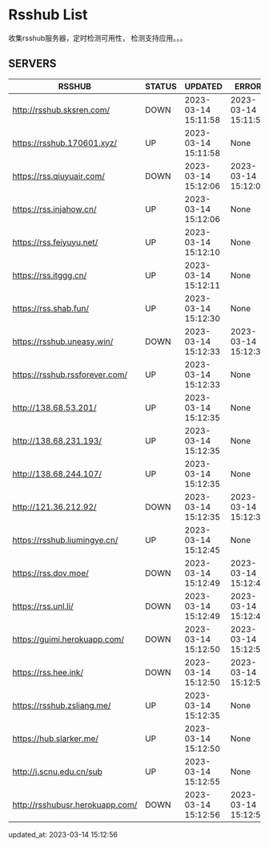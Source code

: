 # Rsshub List

收集rsshub服务器，定时检测可用性， 检测支持应用。。。


## SERVERS

|  RSSHUB   | STATUS  | UPDATED  | ERROR  | TWITTER |  
|  ----  | ----  | ----  | ----  | ---- |  
| http://rsshub.sksren.com/ | DOWN | 2023-03-14 15:11:58 | 2023-03-14 15:11:58 |  
| https://rsshub.170601.xyz/ | UP | 2023-03-14 15:11:58 | None ||  
| https://rss.qiuyuair.com/ | DOWN | 2023-03-14 15:12:06 | 2023-03-14 15:12:06 |  
| https://rss.injahow.cn/ | UP | 2023-03-14 15:12:06 | None ||  
| https://rss.feiyuyu.net/ | UP | 2023-03-14 15:12:10 | None |OK|  
| https://rss.itggg.cn/ | UP | 2023-03-14 15:12:11 | None ||  
| https://rss.shab.fun/ | UP | 2023-03-14 15:12:30 | None |OK|  
| https://rsshub.uneasy.win/ | DOWN | 2023-03-14 15:12:33 | 2023-03-14 15:12:33 |  
| https://rsshub.rssforever.com/ | UP | 2023-03-14 15:12:33 | None |OK|  
| http://138.68.53.201/ | UP | 2023-03-14 15:12:35 | None ||  
| http://138.68.231.193/ | UP | 2023-03-14 15:12:35 | None ||  
| http://138.68.244.107/ | UP | 2023-03-14 15:12:35 | None ||  
| http://121.36.212.92/ | DOWN | 2023-03-14 15:12:35 | 2023-03-14 15:12:35 |  
| https://rsshub.liumingye.cn/ | UP | 2023-03-14 15:12:45 | None |OK|  
| https://rss.dov.moe/ | DOWN | 2023-03-14 15:12:49 | 2023-03-14 15:12:49 |  
| https://rss.unl.li/ | DOWN | 2023-03-14 15:12:49 | 2023-03-14 15:12:49 |  
| https://guimi.herokuapp.com/ | DOWN | 2023-03-14 15:12:50 | 2023-03-14 15:12:50 |  
| https://rss.hee.ink/ | DOWN | 2023-03-14 15:12:50 | 2023-03-14 15:12:50 |  
| https://rsshub.zsliang.me/ | UP | 2023-03-14 15:12:35 | None |OK|  
| https://hub.slarker.me/ | UP | 2023-03-14 15:12:50 | None |OK|  
| http://i.scnu.edu.cn/sub | UP | 2023-03-14 15:12:55 | None ||  
| http://rsshubusr.herokuapp.com/ | DOWN | 2023-03-14 15:12:56 | 2023-03-14 15:12:56 |  
  

updated_at: 2023-03-14 15:12:56  
